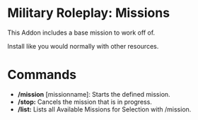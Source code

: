 # Military Roleplay: Missions

This Addon includes a base mission to work off of.

Install like you would normally with other resources.

# Commands
- **/mission** [missionname]: Starts the defined mission.
- **/stop:** Cancels the mission that is in progress.
- **/list:** Lists all Available Missions for Selection with /mission.
